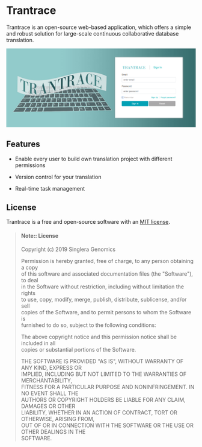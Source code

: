 # Trantrace

Trantrace is an open-source web-based application, which offers a simple and robust solution for large-scale continuous collaborative database translation.

![](/assets/signin.png)

## Features

* Enable every user to build own translation project with different permissions

* Version control for your translation

* Real-time task management

## License

Trantrace is a free and open-source software with an [MIT license](https://opensource.org/licenses/MIT).

> #### Note:: License
> 
> Copyright \(c\) 2019 Singlera Genomics
> 
> Permission is hereby granted, free of charge, to any person obtaining a copy  
> of this software and associated documentation files \(the "Software"\), to deal  
> in the Software without restriction, including without limitation the rights  
> to use, copy, modify, merge, publish, distribute, sublicense, and/or sell  
> copies of the Software, and to permit persons to whom the Software is  
> furnished to do so, subject to the following conditions:
> 
> The above copyright notice and this permission notice shall be included in all  
> copies or substantial portions of the Software.
> 
> THE SOFTWARE IS PROVIDED "AS IS", WITHOUT WARRANTY OF ANY KIND, EXPRESS OR  
> IMPLIED, INCLUDING BUT NOT LIMITED TO THE WARRANTIES OF MERCHANTABILITY,  
> FITNESS FOR A PARTICULAR PURPOSE AND NONINFRINGEMENT. IN NO EVENT SHALL THE  
> AUTHORS OR COPYRIGHT HOLDERS BE LIABLE FOR ANY CLAIM, DAMAGES OR OTHER  
> LIABILITY, WHETHER IN AN ACTION OF CONTRACT, TORT OR OTHERWISE, ARISING FROM,  
> OUT OF OR IN CONNECTION WITH THE SOFTWARE OR THE USE OR OTHER DEALINGS IN THE  
> SOFTWARE.
> 
